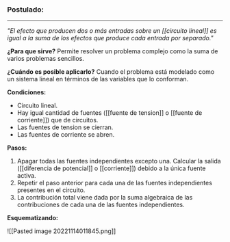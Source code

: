### **Postulado:** 
---
_"El efecto que producen dos o más entradas sobre un [[circuito lineal]] es igual a la suma de los efectos que produce cada entrada por separado."_

**¿Para que sirve?**
Permite resolver un problema complejo como la suma de varios problemas sencillos.

**¿Cuándo es posible aplicarlo?**
Cuando el problema está modelado como un sistema lineal en términos de las variables que lo conforman.

**Condiciones:**
- Circuito lineal.
- Hay igual cantidad de fuentes ([[fuente de tension]] o [[fuente de corriente]]) que de circuitos.
- Las fuentes de tension se cierran.
- Las fuentes de corriente se abren.

**Pasos:**
1.  Apagar todas las fuentes independientes excepto una. Calcular la salida ([[diferencia de potencial]] o [[corriente]]) debido a la única fuente activa.
2.  Repetir el paso anterior para cada una de las fuentes independientes presentes en el circuito.
3.  La contribución total viene dada por la suma algebraica de las contribuciones de cada una de las fuentes independientes.

**Esquematizando:**

![[Pasted image 20221114011845.png]]
